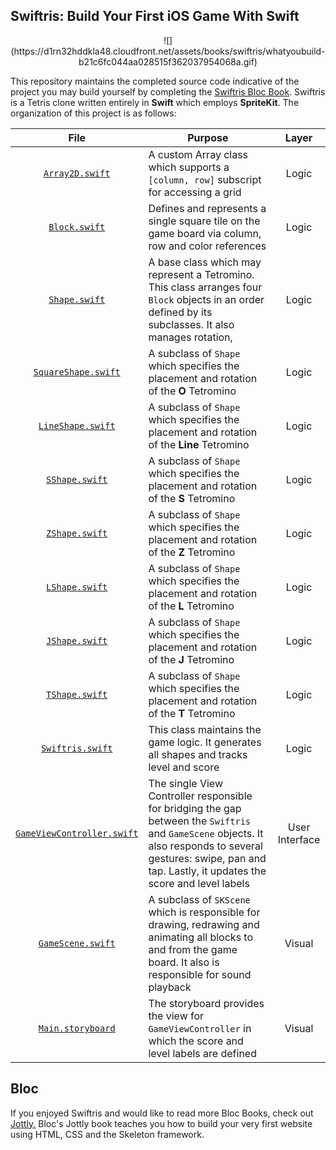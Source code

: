## Swiftris: Build Your First iOS Game With Swift

<center>![](https://d1rn32hddkla48.cloudfront.net/assets/books/swiftris/whatyoubuild-b21c6fc044aa028515f362037954068a.gif)</center>

This repository maintains the completed source code indicative of the project you may build yourself by completing the [Swiftris Bloc Book](https://www.bloc.io/swiftris-build-your-first-ios-game-with-swift). Swiftris is a Tetris clone written entirely in **Swift** which employs **SpriteKit**. The organization of this project is as follows:

| **File** | **Purpose** | **Layer** |
| :---: | --- | :---: |
| [`Array2D.swift`](https://github.com/Bloc/swiftris/blob/master/Swiftris/Array2D.swift) | A custom Array class which supports a `[column, row]` subscript for accessing a grid | Logic |
| [`Block.swift`](https://github.com/Bloc/swiftris/blob/master/Swiftris/Block.swift) | Defines and represents a single square tile on the game board via column, row and color references | Logic |
| [`Shape.swift`](https://github.com/Bloc/swiftris/blob/master/Swiftris/Shape.swift) | A base class which may represent a Tetromino. This class arranges four `Block` objects in an order defined by its subclasses. It also manages rotation, | Logic |
| [`SquareShape.swift`](https://github.com/Bloc/swiftris/blob/master/Swiftris/SquareShape.swift) | A subclass of `Shape` which specifies the placement and rotation of the **O** Tetromino | Logic |
| [`LineShape.swift`](https://github.com/Bloc/swiftris/blob/master/Swiftris/LineShape.swift) | A subclass of `Shape` which specifies the placement and rotation of the **Line** Tetromino | Logic |
| [`SShape.swift`](https://github.com/Bloc/swiftris/blob/master/Swiftris/SShape.swift) | A subclass of `Shape` which specifies the placement and rotation of the **S** Tetromino | Logic |
| [`ZShape.swift`](https://github.com/Bloc/swiftris/blob/master/Swiftris/ZShape.swift) | A subclass of `Shape` which specifies the placement and rotation of the **Z** Tetromino | Logic |
| [`LShape.swift`](https://github.com/Bloc/swiftris/blob/master/Swiftris/LShape.swift) | A subclass of `Shape` which specifies the placement and rotation of the **L** Tetromino | Logic |
| [`JShape.swift`](https://github.com/Bloc/swiftris/blob/master/Swiftris/JShape.swift) | A subclass of `Shape` which specifies the placement and rotation of the **J** Tetromino | Logic |
| [`TShape.swift`](https://github.com/Bloc/swiftris/blob/master/Swiftris/TShape.swift) | A subclass of `Shape` which specifies the placement and rotation of the **T** Tetromino | Logic |
| [`Swiftris.swift`](https://github.com/Bloc/swiftris/blob/master/Swiftris/Swiftris.swift) | This class maintains the game logic. It generates all shapes and tracks level and score | Logic |
| [`GameViewController.swift`](https://github.com/Bloc/swiftris/blob/master/Swiftris/GameViewController.swift) | The single View Controller responsible for bridging the gap between the `Swiftris` and `GameScene` objects. It also responds to several gestures: swipe, pan and tap. Lastly, it updates the score and level labels | User Interface |
| [`GameScene.swift`](https://github.com/Bloc/swiftris/blob/master/Swiftris/GameScene.swift) | A subclass of `SKScene` which is responsible for drawing, redrawing and animating all blocks to and from the game board. It also is responsible for sound playback | Visual |
| [`Main.storyboard`](https://github.com/Bloc/swiftris/blob/master/Swiftris/Base.lproj/Main.storyboard) | The storyboard provides the view for `GameViewController` in which the score and level labels are defined | Visual |

## Bloc
If you enjoyed Swiftris and would like to read more Bloc Books, check out [Jottly.](https://www.bloc.io/build-your-first-website-with-html-and-css) Bloc's Jottly book teaches you how to build your very first website using HTML, CSS and the Skeleton framework.

